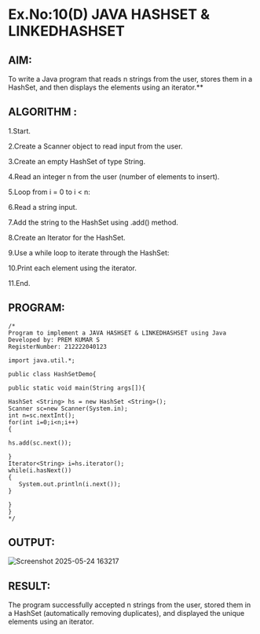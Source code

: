 # Ex.No:10(D) JAVA HASHSET & LINKEDHASHSET

## AIM:
To write a Java program that reads n strings from the user, stores them in a HashSet, and then displays the elements using an iterator.**


## ALGORITHM :
1.Start.

2.Create a Scanner object to read input from the user.

3.Create an empty HashSet of type String.

4.Read an integer n from the user (number of elements to insert).

5.Loop from i = 0 to i < n:

6.Read a string input.

7.Add the string to the HashSet using .add() method.

8.Create an Iterator for the HashSet.

9.Use a while loop to iterate through the HashSet:

10.Print each element using the iterator.

11.End.



## PROGRAM:
 ```
/*
Program to implement a JAVA HASHSET & LINKEDHASHSET using Java
Developed by: PREM KUMAR S
RegisterNumber: 212222040123

import java.util.*;

public class HashSetDemo{

public static void main(String args[]){

HashSet <String> hs = new HashSet <String>();
Scanner sc=new Scanner(System.in);
int n=sc.nextInt();
for(int i=0;i<n;i++)
{
    
hs.add(sc.next());

}
 Iterator<String> i=hs.iterator();  
 while(i.hasNext())  
 {  
    System.out.println(i.next());  
 }  

}
}
*/
```









## OUTPUT:

![Screenshot 2025-05-24 163217](https://github.com/user-attachments/assets/77249866-a615-481f-8a26-bdcf6120746f)


## RESULT:
The program successfully accepted n strings from the user, stored them in a HashSet (automatically removing duplicates), and displayed the unique elements using an iterator.




